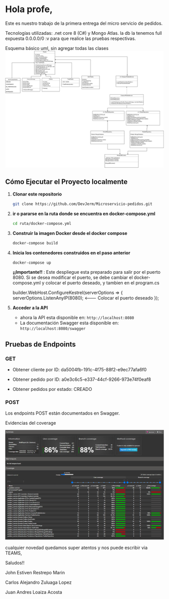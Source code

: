# Hola profe,

Este es nuestro trabajo de la primera entrega del micro servicio de pedidos. 

Tecnologías utilizadas: .net core 8 (C#) y Mongo Atlas. la db la tenemos full expuesta  0.0.0.0/0 \:v para que realice las pruebas respectivas.

Esquema básico uml, sin agregar todas las clases 
![Diagrama de clases](Service-pedido.drawio.png)

## Cómo Ejecutar el Proyecto localmente

1. **Clonar este repositorio**
    ```sh
   git clone https://github.com/DevJerm/Microservicio-pedidos.git
   ```

2. **ir o pararse en la ruta donde se encuentra en docker-compose.yml**
    ```sh
   cd ruta/docker-compose.yml
   ```
    
3. **Construir la imagen Docker desde el docker compose**

   ```sh
   docker-compose build
   ```
   
4. **Inicia los contenedores construidos en el paso anterior**

   ```sh
   docker-compose up
   ```

   **¡¡Importante!!** : Este despliegue esta preparado para salir por el puerto 8080. Si se desea modificar el puerto, se debe cambiar el docker-compose.yml y colocar el puerto deseado, y tambien en el program.cs
   
   builder.WebHost.ConfigureKestrel(serverOptions =>
   {
       serverOptions.ListenAnyIP(8080); <--- Colocar el puerto deseado
   });

6. **Acceder a la API**

   - ahora la API esta disponible en: `http://localhost:8080`
   - La documentación Swagger esta disponible en: `http://localhost:8080/swagger`

## Pruebas de Endpoints

### GET

- Obtener cliente por ID: da5004fb-191c-4f75-88f2-e9ec77afa6f0

- Obtener pedido por ID: a0e3c6c5-e337-44cf-9266-973e74f0eaf8

- Obtener pedidos por estado: CREADO

### POST

Los endpoints POST están documentados en Swagger. 

Evidencias del coverage 

![Cobertura de pruebas unitarias](Coverage_micro_pedidos.png)

cualquier novedad quedamos super atentos y nos puede escribir via TEAMS, 

Saludos!!


John Estiven Restrepo Marin 

Carlos Alejandro Zuluaga Lopez

Juan Andres Loaiza Acosta
